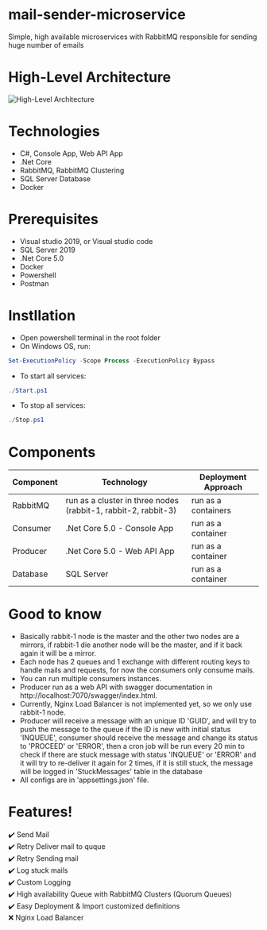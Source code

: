 # mail-sender-microservice
Simple, high available microservices with RabbitMQ responsible for sending huge number of emails

# High-Level Architecture
![High-Level Architecture](https://user-images.githubusercontent.com/29948653/114420264-75efcb00-9bb4-11eb-8d8e-cee832b9f9c7.png)

# Technologies
* C#, Console App, Web API App
* .Net Core
* RabbitMQ, RabbitMQ Clustering
* SQL Server Database
* Docker

# Prerequisites
 - Visual studio 2019, or Visual studio code
 - SQL Server 2019
 - .Net Core 5.0
 - Docker
 - Powershell
 - Postman

# Instllation
- Open powershell terminal in the root folder
- On Windows OS, run:
```powershell
Set-ExecutionPolicy -Scope Process -ExecutionPolicy Bypass
```
- To start all services:
```powershell
./Start.ps1
```
- To stop all services:
```powershell
./Stop.ps1
```

# Components
| Component  | Technology      | Deployment Approach
|------------|-----------------|---------------------|
| RabbitMQ | run as a cluster in three nodes (rabbit-1, rabbit-2, rabbit-3) | run as a containers
| Consumer |.Net Core 5.0 - Console App|run as a container|
| Producer  |.Net Core 5.0 - Web API App|run as a container|
| Database |SQL Server|run as a container|
         

# Good to know
  - Basically rabbit-1 node is the master and the other two nodes are a mirrors, if rabbit-1 die another node will be the master, and if it back again it will be a mirror.
  - Each node has 2 queues and 1 exchange with different routing keys to handle mails and requests, for now the consumers only consume mails.
  - You can run multiple consumers instances.
  - Producer run as a web API with swagger documentation in http://localhost:7070/swagger/index.html.
  - Currently, Nginx Load Balancer is not implemented yet, so we only use rabbit-1 node.
  - Producer will receive a message with an unique ID 'GUID', and will try to push the message to the queue if the ID is new with initial status 'INQUEUE', consumer should receive the message and change its status to 'PROCEED' or 'ERROR', then a cron job will be run every 20 min to check if there are stuck message with status 'INQUEUE' or 'ERROR' and it will try to re-deliver it again for 2 times, if it is still stuck, the message will be logged in 'StuckMessages' table in the database
  - All configs are in 'appsettings.json' file.

# Features! 
  :heavy_check_mark: Send Mail<br/>
  :heavy_check_mark: Retry Deliver mail to quque<br/>
  :heavy_check_mark: Retry Sending mail<br/>
  :heavy_check_mark: Log stuck mails<br/>
  :heavy_check_mark: Custom Logging<br/>
  :heavy_check_mark: High availability Queue with RabbitMQ Clusters (Quorum  Queues)<br/>
  :heavy_check_mark: Easy Deployment & Import customized definitions<br/>
  :x: Nginx Load Balancer